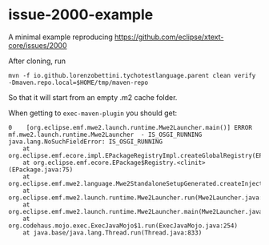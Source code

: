 # issue-2000-example
A minimal example reproducing https://github.com/eclipse/xtext-core/issues/2000

After cloning, run

```
mvn -f io.github.lorenzobettini.tychotestlanguage.parent clean verify -Dmaven.repo.local=$HOME/tmp/maven-repo
```

So that it will start from an empty .m2 cache folder.

When getting to `exec-maven-plugin` you should get:

```
0    [org.eclipse.emf.mwe2.launch.runtime.Mwe2Launcher.main()] ERROR mf.mwe2.launch.runtime.Mwe2Launcher  - IS_OSGI_RUNNING
java.lang.NoSuchFieldError: IS_OSGI_RUNNING
	at org.eclipse.emf.ecore.impl.EPackageRegistryImpl.createGlobalRegistry(EPackageRegistryImpl.java:55)
	at org.eclipse.emf.ecore.EPackage$Registry.<clinit>(EPackage.java:75)
	at org.eclipse.emf.mwe2.language.Mwe2StandaloneSetupGenerated.createInjectorAndDoEMFRegistration(Mwe2StandaloneSetupGenerated.java:38)
	at org.eclipse.emf.mwe2.launch.runtime.Mwe2Launcher.run(Mwe2Launcher.java:75)
	at org.eclipse.emf.mwe2.launch.runtime.Mwe2Launcher.main(Mwe2Launcher.java:36)
	at org.codehaus.mojo.exec.ExecJavaMojo$1.run(ExecJavaMojo.java:254)
	at java.base/java.lang.Thread.run(Thread.java:833)
```

